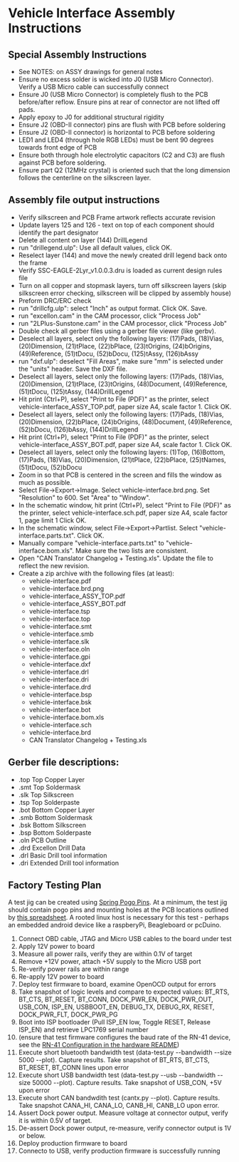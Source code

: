 Vehicle Interface Assembly Instructions
=======================================

Special Assembly Instructions
-----------------------------

*	See NOTES: on ASSY drawings for general notes
*	Ensure no excess solder is wicked into J0 (USB Micro Connector).  Verify a
	USB Micro cable can successfully connect
*	Ensure J0 (USB Micro Connector) is completely flush to the PCB before/after
	reflow.  Ensure pins at rear of connector are not lifted off pads.
*	Apply epoxy to J0 for additional structural rigidity
*	Ensure J2 (OBD-II connector) pins are flush with PCB before soldering
*	Ensure J2 (OBD-II connector) is horizontal to PCB before soldering
*	LED1 and LED4 (through hole RGB LEDs) must be bent 90 degrees towards front
	edge of PCB
*	Ensure both through hole electrolytic capacitors (C2 and C3) are flush
	against PCB before soldering.
*	Ensure part Q2 (12MHz crystal) is oriented such that the long dimension
	follows the centerline on the silkscreen layer.

Assembly file output instructions
---------------------------------

*	Verify silkscreen and PCB Frame artwork reflects accurate revision
*	Update layers 125 and 126 - text on top of each component should identify
	the part designator
*	Delete all content on layer (144) DrillLegend
*	run "drillegend.ulp": Use all default values, click OK.
*	Reselect layer (144) and move the newly created drill legend back onto the
	frame
*	Verify SSC-EAGLE-2Lyr_v1.0.0.3.dru is loaded as current design rules file
*	Turn on all copper and stopmask layers, turn off silkscreen layers (skip
	silkscreen error checking, silkscreen will be clipped by assembly house)
*	Preform DRC/ERC check
*	run "drillcfg.ulp": select "Inch" as output format.  Click OK.  Save.
*	run "excellon.cam" in the CAM processor, click "Process Job"
*	run "2LPlus-Sunstone.cam" in the CAM processor, click "Process Job"
*	Double check all gerber files using a gerber file viewer (like gerbv).
*	Deselect all layers, select only the following layers:
	(17)Pads, (18)Vias, (20)Dimension, (21)tPlace, (22)bPlace, (23)tOrigins,
	(24)bOrigins, (49)Reference, (51)tDocu, (52)bDocu, (125)tAssy, (126)bAssy
*	run "dxf.ulp": deselect "Fill Areas", make sure "mm" is selected under the
	"units" header.  Save the DXF file.
*	Deselect all layers, select only the following layers:
	(17)Pads, (18)Vias, (20)Dimension, (21)tPlace, (23)tOrigins, (48)Document,
	(49)Reference, (51)tDocu, (125)tAssy, (144)DrillLegend
*	Hit print (Ctrl+P), select "Print to File (PDF)" as the printer, select
	vehicle-interface_ASSY_TOP.pdf, paper size A4, scale factor 1.  Click OK.
*	Deselect all layers, select only the following layers:
	(17)Pads, (18)Vias, (20)Dimension, (22)bPlace, (24)bOrigins, (48)Document,
	(49)Reference, (52)bDocu, (126)bAssy, (144)DrillLegend
*	Hit print (Ctrl+P), select "Print to File (PDF)" as the printer, select
	vehicle-interface_ASSY_BOT.pdf, paper size A4, scale factor 1.  Click OK.
*	Deselect all layers, select only the following layers:
	(1)Top, (16)Bottom, (17)Pads, (18)Vias, (20)Dimension, (21)tPlace,
	(22)bPlace, (25)tNames, (51)tDocu, (52)bDocu
*	Zoom in so that PCB is centered in the screen and fills the window as much
	as possible.
*	Select File->Export->Image.  Select vehicle-interface.brd.png.  Set "Resolution"
	to 600.  Set "Area" to "Window".
*	In the schematic window, hit print (Ctrl+P), select "Print to File (PDF)" as
	the printer, select vehicle-interface.sch.pdf, paper size A4, scale factor 1,
	page limit 1  Click OK.
*	In the schematic window, select File->Export->Partlist.  Select
	"vehicle-interface.parts.txt".  Click OK.
*	Manually compare "vehicle-interface.parts.txt" to "vehicle-interface.bom.xls".  Make
	sure the two lists are consistent.
*	Open "CAN Translator Changelog + Testing.xls".  Update the file to reflect
	the new revision.
*	Create a zip archive with the following files (at least):
	*	vehicle-interface.pdf
	*	vehicle-interface.brd.png
	*	vehicle-interface_ASSY_TOP.pdf
	*	vehicle-interface_ASSY_BOT.pdf
	*	vehicle-interface.tsp
	*	vehicle-interface.top
	*	vehicle-interface.smt
	*	vehicle-interface.smb
	*	vehicle-interface.slk
	*	vehicle-interface.oln
	*	vehicle-interface.gpi
	*	vehicle-interface.dxf
	*	vehicle-interface.drl
	*	vehicle-interface.dri
	*	vehicle-interface.drd
	*	vehicle-interface.bsp
	*	vehicle-interface.bsk
	*	vehicle-interface.bot
	*	vehicle-interface.bom.xls
	*	vehicle-interface.sch
	*	vehicle-interface.brd
	*	CAN Translator Changelog + Testing.xls

Gerber file descriptions:
-------------------------

*	.top 	Top Copper Layer
*	.smt 	Top Soldermask
*	.slk 	Top Silkscreen
*	.tsp 	Top Solderpaste
*	.bot 	Bottom Copper Layer
*	.smb 	Bottom Soldermask
*	.bsk 	Bottom Silkscreen
*	.bsp 	Bottom Solderpaste
*	.oln	PCB Outline
*	.drd 	Excellon Drill Data
*	.drl 	Basic Drill tool information
*	.dri 	Extended Drill tool information

Factory Testing Plan
--------------------

A test jig can be created using [Spring Pogo
Pins](https://www.adafruit.com/products/394).  At a minimum, the test jig should
contain pogo pins and mounting holes at the PCB locations outlined by [this
spreadsheet](./pogo_locations.xls).  A rooted linux host is
necessary for this test - perhaps an embedded android device like a raspberyPi,
Beagleboard or pcDuino.

1.	Connect OBD cable, JTAG and Micro USB cables to the board under test
1.	Apply 12V power to board
1.	Measure all power rails, verify they are within 0.1V of target
1.	Remove +12V power, attach +5V supply to the Micro USB port
1.	Re-verify power rails are within range
1.	Re-apply 12V power to board
1.	Deploy test firmware to board, examine OpenOCD output for errors
1.	Take snapshot of logic levels and compare to expected values: BT_RTS,
	BT_CTS, BT_RESET, BT_CONN, DOCK_PWR_EN, DOCK_PWR_OUT, USB_CON, ISP_EN,
	USBBOOT_EN, DEBUG_TX, DEBUG_RX, RESET, DOCK_PWR_FLT, DOCK_PWR_PG
1.	Boot into ISP bootloader (Pull ISP_EN low, Toggle RESET, Release ISP_EN) and
	retrieve LPC1769 serial number
1.	(ensure that test firmware configures the baud rate of the RN-41 device, see
	the [RN-41 Configuration in the hardware
	README](./README.html#rn-41-configuration))
1.	Execute short bluetooth bandwidth test (data-test.py --bandwidth --size 5000
	--plot).  Capture results.  Take snapshot of BT_RTS, BT_CTS, BT_RESET,
	BT_CONN lines upon error
1.	Execute short USB bandwidth test (data-test.py --usb --bandwidth --size
	50000 --plot).  Capture results.  Take snapshot of USB_CON, +5V upon error
1.  Execute short CAN bandwdith test (cantx.py --plot).  Capture results.  Take
	snapshot CANA_HI, CANA_LO, CANB_HI, CANB_LO upon error.
1.	Assert Dock power output.  Measure voltage at connector output, verify it is
	within 0.5V of target.
1.	De-assert Dock power output, re-measure, verify connector output is 1V or
	below.
1.	Deploy production firmware to board
1.	Connecto to USB, verify production firmware is successfully running
